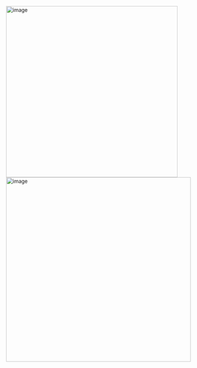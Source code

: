 <img width="466" alt="image" src="https://github.com/user-attachments/assets/c44610fd-46db-4db7-9021-aa55963406a5" />

<img width="502" alt="image" src="https://github.com/user-attachments/assets/906dcb90-3d2a-4576-92e9-609e58c9ed76" />
